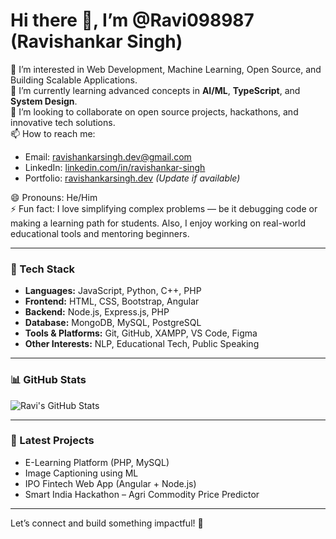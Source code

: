  # Hi there 👋, I’m @Ravi098987 (Ravishankar Singh)

👀 I’m interested in Web Development, Machine Learning, Open Source, and Building Scalable Applications.  
🌱 I’m currently learning advanced concepts in **AI/ML**, **TypeScript**, and **System Design**.  
💞️ I’m looking to collaborate on open source projects, hackathons, and innovative tech solutions.  
📫 How to reach me:  
- Email: ravishankarsingh.dev@gmail.com  
- LinkedIn: [linkedin.com/in/ravishankar-singh](https://linkedin.com/in/ravishankar-singh)  
- Portfolio: [ravishankarsingh.dev](https://ravishankarsingh.dev) *(Update if available)*

😄 Pronouns: He/Him  
⚡ Fun fact: I love simplifying complex problems — be it debugging code or making a learning path for students. Also, I enjoy working on real-world educational tools and mentoring beginners.

---

### 🚀 Tech Stack

- **Languages:** JavaScript, Python, C++, PHP  
- **Frontend:** HTML, CSS, Bootstrap, Angular  
- **Backend:** Node.js, Express.js, PHP  
- **Database:** MongoDB, MySQL, PostgreSQL  
- **Tools & Platforms:** Git, GitHub, XAMPP, VS Code, Figma  
- **Other Interests:** NLP, Educational Tech, Public Speaking

---

### 📊 GitHub Stats

![Ravi's GitHub Stats](https://github-readme-stats.vercel.app/api?username=Ravi098987&show_icons=true&theme=radical)

---

### 📝 Latest Projects
- E-Learning Platform (PHP, MySQL)
- Image Captioning using ML
- IPO Fintech Web App (Angular + Node.js)
- Smart India Hackathon – Agri Commodity Price Predictor

---

Let’s connect and build something impactful! 🚀
